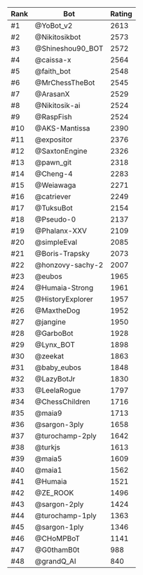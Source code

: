 Rank|Bot|Rating
---|---|---
#1|@YoBot_v2|2613
#2|@Nikitosikbot|2573
#3|@Shineshou90_BOT|2572
#4|@caissa-x|2564
#5|@faith_bot|2548
#6|@MrChessTheBot|2545
#7|@ArasanX|2529
#8|@Nikitosik-ai|2524
#9|@RaspFish|2524
#10|@AKS-Mantissa|2390
#11|@expositor|2376
#12|@SaxtonEngine|2326
#13|@pawn_git|2318
#14|@Cheng-4|2283
#15|@Weiawaga|2271
#16|@catriever|2249
#17|@TuksuBot|2154
#18|@Pseudo-0|2137
#19|@Phalanx-XXV|2109
#20|@simpleEval|2085
#21|@Boris-Trapsky|2073
#22|@honzovy-sachy-2|2007
#23|@eubos|1965
#24|@Humaia-Strong|1961
#25|@HistoryExplorer|1957
#26|@MaxtheDog|1952
#27|@jangine|1950
#28|@GarboBot|1928
#29|@Lynx_BOT|1898
#30|@zeekat|1863
#31|@baby_eubos|1848
#32|@LazyBotJr|1830
#33|@LeelaRogue|1797
#34|@ChessChildren|1716
#35|@maia9|1713
#36|@sargon-3ply|1658
#37|@turochamp-2ply|1642
#38|@turkjs|1613
#39|@maia5|1609
#40|@maia1|1562
#41|@Humaia|1521
#42|@ZE_ROOK|1496
#43|@sargon-2ply|1424
#44|@turochamp-1ply|1363
#45|@sargon-1ply|1346
#46|@CHoMPBoT|1141
#47|@G0thamB0t|988
#48|@grandQ_AI|840
